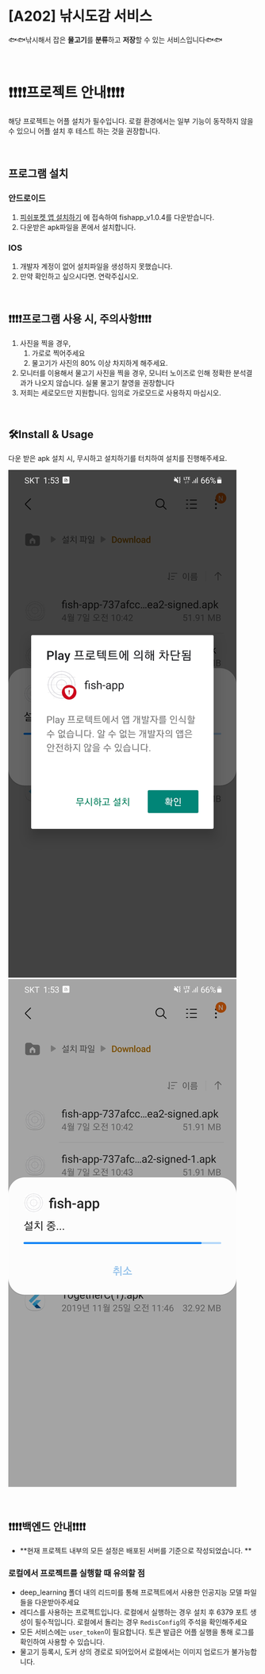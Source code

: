# [A202] 낚시도감 서비스

🐟🐟낚시해서 잡은 **물고기**를 **분류**하고 **저장**할 수 있는 서비스입니다🐟🐟

<br>

# ❗❗❗❗프로젝트 안내❗❗❗❗

해당 프로젝트는 어플 설치가 필수입니다. 로컬 환경에서는 일부 기능이 동작하지 않을 수 있으니 어플 설치 후 테스트 하는 것을 권장합니다.

<br>

## 프로그램 설치

### 안드로이드 

1. [피쉬포켓 앱 설치하기](https://drive.google.com/drive/u/0/folders/1TkdXnztBIw8pdcOj089PAjDTKSueH-Nh) 에 접속하여 fishapp_v1.0.4를 다운받습니다.
2. 다운받은 apk파일을 폰에서 설치합니다. 

### IOS

1. 개발자 계정이 없어 설치파일을 생성하지 못했습니다.  
2. 만약 확인하고 싶으시다면. 연락주십시오.

<br>

## ❗❗❗❗프로그램 사용 시, 주의사항❗❗❗❗

1. 사진을 찍을 경우,
   1.  가로로 찍어주세요
   2.  물고기가 사진의 80% 이상 차지하게 해주세요.
2. 모니터를 이용해서 물고기 사진을 찍을 경우, 모니터 노이즈로 인해 정확한 분석결과가 나오지 않습니다. 실물 물고기 찰영을 권장합니다
3. 저희는 세로모드만 지원합니다. 임의로 가로모드로 사용하지 마십시오. 

<br>

## 🛠️Install & Usage

다운 받은 apk 설치 시, 무시하고 설치하기를 터치하여 설치를 진행해주세요.

![KakaoTalk_20210408_142516225_01](img/KakaoTalk_20210408_142516225_01.jpg)
![KakaoTalk_20210408_142516225_02](img/KakaoTalk_20210408_142516225_02.jpg)

<br>

## ❗❗❗❗백엔드 안내❗❗❗❗

- **현재 프로젝트 내부의 모든 설정은 배포된 서버를 기준으로 작성되었습니다. **

### 로컬에서 프로젝트를 실행할 때 유의할 점

- deep_learning 폴더 내의 리드미를 통해 프로젝트에서 사용한 인공지능 모델 파일들을 다운받아주세요
- 레디스를 사용하는 프로젝트입니다. 로컬에서 실행하는 경우 설치 후 6379 포트 생성이 필수적입니다. 로컬에서 돌리는 경우 `RedisConfig`의 주석을 확인해주세요
- 모든 서비스에는 `user_token`이 필요합니다. 토큰 발급은 어플 실행을 통해 로그를 확인하여 사용할 수 있습니다. 
- 물고기 등록시,  도커 상의 경로로 되어있어서 로컬에서는 이미지 업로드가 불가능합니다.